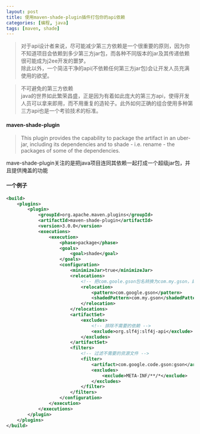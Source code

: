 ```yaml
---
layout: post
title: 使用maven-shade-plugin插件打包你的api依赖
categories: [编程, java]
tags: [maven, shade]
---
```



> 对于api设计者来说，尽可能减少第三方依赖是一个很重要的原则，因为你不知道项目会依赖到多少第三方jar包，而各种不同版本的jar及其传递依赖很可能成为j2ee开发的噩梦。   
> 除此以外，一个简洁干净的api(不依赖任何第三方jar包)会让开发人员充满使用的欲望。

> 不可避免的第三方依赖   
> java的世界如此繁荣昌盛，正是因为有着如此庞大的第三方api，使得开发人员可以拿来即用，而不用重复的造轮子。此外如何正确的组合使用多种第三方api也是一个考验技术的标准。

#### maven-shade-plugin
[](http://maven.apache.org/plugins/maven-shade-plugin/)

> This plugin provides the capability to package the artifact in an uber-jar, including its dependencies and to shade - i.e. rename - the packages of some of the dependencies.

mave-shade-plugin关注的是把java项目连同其依赖一起打成一个超级jar包，并且提供掩盖的功能

#### 一个例子
```xml
<build>
    <plugins>
        <plugin>
            <groupId>org.apache.maven.plugins</groupId>
            <artifactId>maven-shade-plugin</artifactId>
            <version>3.0.0</version>
            <executions>
                <execution>
                    <phase>package</phase>
                    <goals>
                        <goal>shade</goal>
                    </goals>
                    <configuration>
                        <minimizeJar>true</minimizeJar>
                        <relocations>
                            <!-- 把com.goole.gson包名转换为com.my.gson，即实现了第三方jar包的隐藏 -->
                            <relocation>
                                <pattern>com.google.gson</pattern>
                                <shadedPattern>com.my.gson</shadedPattern>
                            </relocation>
                        </relocations>
                        <artifactSet>
                            <excludes>
                                <!-- 排除不需要的依赖 -->
                                <exclude>org.slf4j:slf4j-api</exclude>
                            </excludes>
                        </artifactSet>
                        <filters>
                            <!-- 过滤不需要的资源文件 -->
                            <filter>
                                <artifact>com.google.code.gson:gson</artifact>
                                <excludes>
                                    <exclude>META-INF/**/*</exclude>
                                </excludes>
                            </filter>
                        </filters>
                    </configuration>
                </execution>
            </executions>
        </plugin>
    </plugins>
</build>
```